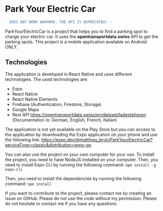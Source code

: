 # Park Your Electric Car

```diff
- DOES NOT WORK ANYMORE. THE API IS DEPRECATED! -
```

ParkYourElectricCar is a project that helps you to find a parking spot to charge your electric car.
It uses the **opentransportdata.swiss** API to get the parking spots.
This project is a mobile application available on Android ONLY.


## Technologies
The application is developed in React Native and uses different technologies.
The used technologies are:
  - Expo
  - React Native
  - React Native Elements
  - Firebase (Authentication, Firestore, Storage)
  - Google Maps
  - Rest API https://opentransportdata.swiss/en/dataset/ladestationen (Documentation in: German, English, French, Italian)


The application is not yet available on the Play Store but you can access to the application by downloading the Expo application on your phone and use the following link:
https://expo.dev/@matthieu_bruh/ParkYourElectricCar?serviceType=classic&distribution=expo-go

You can also use the project on your own computer for your use.
To install the project, you need to have NodeJS installed on your computer.
Then, you need to install Expo CLI by running the following command:
`npm install -g expo-cli`

Then, you need to install the dependencies by running the following command:
`npm install`

If you want to contribute to the project, please contact me by creating an issue on GitHub.
Please do not use the code without my permission.
Please do not hesitate to contact me if you have any questions.
